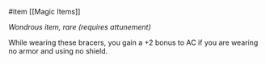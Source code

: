  #item [[Magic Items]]

*Wondrous item, rare (requires attunement)*

While wearing these bracers, you gain a +2 bonus to AC if you are wearing no armor and using no shield.
